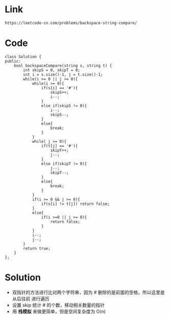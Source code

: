 # Link 
    https://leetcode-cn.com/problems/backspace-string-compare/
# Code
    class Solution {
    public:
        bool backspaceCompare(string s, string t) {
            int skipS = 0, skipT = 0;
            int i = s.size()-1, j = t.size()-1;
            while(i >= 0 || j >= 0){
                while(i >= 0){
                    if(s[i] == '#'){
                        skipS++;
                        i--;
                    }
                    else if(skipS != 0){
                        i--;
                        skipS--;
                    }
                    else{
                        break;
                    }
                }
                while( j >= 0){
                    if(t[j] == '#'){
                        skipT++;
                        j--;
                    }
                    else if(skipT != 0){
                        j--;
                        skipT--;
                    }
                    else{
                        break;
                    }
                }
                if(i >= 0 && j >= 0){
                    if(s[i] != t[j]) return false;
                }
                else{
                    if(i >=0 || j >= 0){
                        return false;
                    }
                }
                i--;
                j--;
            }
            return true;
        }
    };
# Solution
  * 双指针的方法进行比对两个字符串，因为 # 删除的是前面的空格，所以这里是 从后往前 进行遍历
  * 设置 skip 统计 # 的个数，移动相关数量的指针
  * 用 **栈模拟** 来做更简单，但是空间复杂度为 O(n) 
